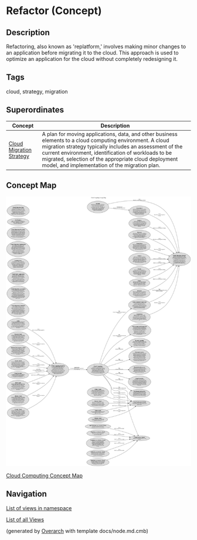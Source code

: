 
# Refactor (Concept)
## Description
Refactoring, also known as 'replatform,' involves making minor changes to an application before
          migrating it to the cloud. This approach is used to optimize an application for the cloud without
          completely redesigning it.


## Tags
cloud, strategy, migration
## Superordinates
| Concept | Description |
|---|---|
| [Cloud Migration Strategy](../../software-development/cloud/cloud-migration-strategy.md)| A plan for moving applications, data, and other business elements to a cloud computing environment. A cloud migration strategy typically includes an assessment of the current environment, identification of workloads to be migrated, selection of the appropriate cloud deployment model, and implementation of the migration plan. |

## Concept Map
![Cloud Computing Concept Map](../../software-development/cloud/concept-view.png)

[Cloud Computing Concept Map](../../software-development/cloud/concept-view.md)


## Navigation
[List of views in namespace](./views-in-namespace.md)

[List of all Views](../../views.md)


(generated by [Overarch](https://github.com/soulspace-org/overarch) with template docs/node.md.cmb)
